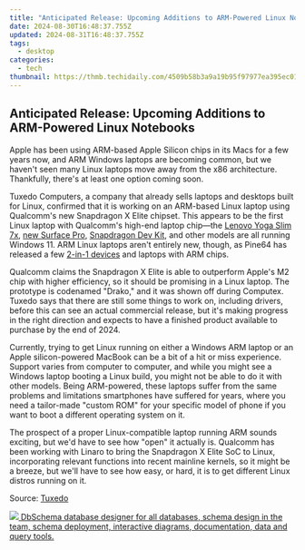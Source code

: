 ```yaml
---
title: "Anticipated Release: Upcoming Additions to ARM-Powered Linux Notebooks"
date: 2024-08-30T16:48:37.755Z
updated: 2024-08-31T16:48:37.755Z
tags:
  - desktop
categories:
  - tech
thumbnail: https://thmb.techidaily.com/4509b58b3a9a19b95f97977ea395ec0191792aea55bdaf18f72a70f3772092da.jpg
---
```


## Anticipated Release: Upcoming Additions to ARM-Powered Linux Notebooks

Apple has been using ARM-based Apple Silicon chips in its Macs for a few years now, and ARM Windows laptops are becoming common, but we haven't seen many Linux laptops move away from the x86 architecture. Thankfully, there's at least one option coming soon.

 Tuxedo Computers, a company that already sells laptops and desktops built for Linux, confirmed that it is working on an ARM-based Linux laptop using Qualcomm's new Snapdragon X Elite chipset. This appears to be the first Linux laptop with Qualcomm's high-end laptop chip—the [Lenovo Yoga Slim 7x](https://twitter-videos.techidaily.com/in-2024-social-media-showdown-twitters-toptiktok-selection/), [new Surface Pro](https://extra-resources.techidaily.com/enhancing-stories-through-animations-with-movie-maker/), [Snapdragon Dev Kit](https://extra-skills.techidaily.com/new-mastering-cross-platform-video-playback-free-solutions-guide/), and other models are all running Windows 11\. ARM Linux laptops aren't entirely new, though, as Pine64 has released a few [2-in-1 devices](https://howto.techidaily.com/top-4-android-system-repair-software-for-samsung-galaxy-f15-5g-bricked-devices-drfone-by-drfone-fix-android-problems-fix-android-problems/) and laptops with ARM chips.

 Qualcomm claims the Snapdragon X Elite is able to outperform Apple's M2 chip with higher efficiency, so it should be promising in a Linux laptop. The prototype is codenamed "Drako," and it was shown off during Computex. Tuxedo says that there are still some things to work on, including drivers, before this can see an actual commercial release, but it's making progress in the right direction and expects to have a finished product available to purchase by the end of 2024.

 Currently, trying to get Linux running on either a Windows ARM laptop or an Apple silicon-powered MacBook can be a bit of a hit or miss experience. Support varies from computer to computer, and while you might see a Windows laptop booting a Linux build, you might not be able to do it with other models. Being ARM-powered, these laptops suffer from the same problems and limitations smartphones have suffered for years, where you need a tailor-made "custom ROM" for your specific model of phone if you want to boot a different operating system on it.

 The prospect of a proper Linux-compatible laptop running ARM sounds exciting, but we'd have to see how "open" it actually is. Qualcomm has been working with Linaro to bring the Snapdragon X Elite SoC to Linux, incorporating relevant functions into recent mainline kernels, so it might be a breeze, but we'll have to see how easy, or hard, it is to get different Linux distros running on it.

 Source: [Tuxedo](https://www.tuxedocomputers.com/en/TUXEDO-on-ARM-is-coming.tuxedo)

<ins class="adsbygoogle"
     style="display:block"
     data-ad-format="autorelaxed"
     data-ad-client="ca-pub-7571918770474297"
     data-ad-slot="1223367746"></ins>



<ins class="adsbygoogle"
     style="display:block"
     data-ad-client="ca-pub-7571918770474297"
     data-ad-slot="8358498916"
     data-ad-format="auto"
     data-full-width-responsive="true"></ins>



<!-- affiliate ads begin -->
<a href="https://shop.dbschema.com/order/checkout.php?PRODS=19867419&QTY=1&AFFILIATE=108875&CART=1"> <img src="https://secure.avangate.com/images/merchant/176b22bab4e94a28619ca2433b2ef241/products/1_icon256.png" border="0">
DbSchema database designer for all databases, schema design in the team, schema deployment, interactive diagrams, documentation, data and query tools. </a>
<!-- affiliate ads end -->